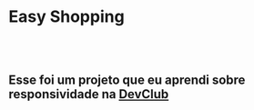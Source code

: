 <h1>Easy Shopping</h1>
<br>
<br>
<h2>Esse foi um projeto que eu aprendi sobre responsividade na <a href="https://rodolfomori.com.br/devclub/">DevClub</a></h2>
